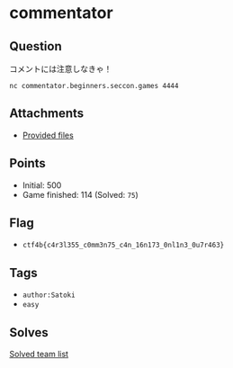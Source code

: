 # commentator
## Question
コメントには注意しなきゃ！

`nc commentator.beginners.seccon.games 4444`

## Attachments
- [Provided files](files/)

## Points
- Initial: 500
- Game finished: 114 (Solved: `75`)

## Flag
- `ctf4b{c4r3l355_c0mm3n75_c4n_16n173_0nl1n3_0u7r463}`

## Tags
- `author:Satoki`
- `easy`

## Solves
[Solved team list](./solves.md)